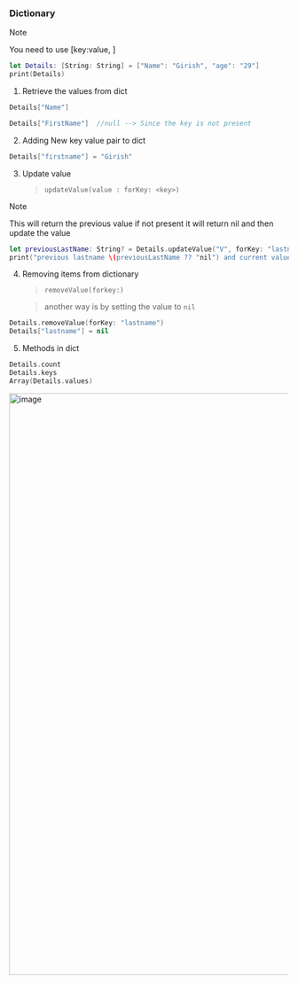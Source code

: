 ### **Dictionary**
> [!NOTE]
> You need to use [key:value, ]

```swift
let Details: [String: String] = ["Name": "Girish", "age": "29"]
print(Details)
```

1. Retrieve the values from dict

```swift
Details["Name"]

Details["FirstName"]  //null --> Since the key is not present
```

2. Adding New key value pair to dict

```swift
Details["firstname"] = "Girish"
```

3. Update value

   > `updateValue(value : forKey: <key>)`

> [!NOTE]
> This will return the previous value if not present it will return nil and then update the value

```swift
let previousLastName: String? = Details.updateValue("V", forKey: "lastname")
print("previous lastname \(previousLastName ?? "nil") and current value \(Details)")
```

4. Removing items from dictionary
   > `removeValue(forkey:)`
   
   > another way is by setting the value to `nil`

```swift
Details.removeValue(forKey: "lastname")
Details["lastname"] = nil
```

5. Methods in dict

```swift
Details.count
Details.keys
Array(Details.values)
```

<img width="1050" alt="image" src="https://github.com/GirishCodeAlchemy/alchemy-2024-SWIFT/assets/143807663/15ad89fa-ff16-4a7e-91d4-172d6a4d14dc">
